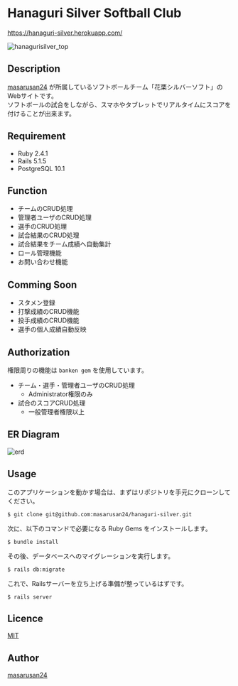 Hanaguri Silver Softball Club
====
https://hanaguri-silver.herokuapp.com/

![hanagurisilver_top](https://user-images.githubusercontent.com/17737460/38777285-5bd9a650-40e0-11e8-986e-a84c887a8bb7.png)

## Description
[masarusan24](https://github.com/masarusan24) が所属しているソフトボールチーム「花栗シルバーソフト」のWebサイトです。  
ソフトボールの試合をしながら、スマホやタブレットでリアルタイムにスコアを付けることが出来ます。

## Requirement
- Ruby 2.4.1
- Rails 5.1.5
- PostgreSQL 10.1

## Function
- チームのCRUD処理
- 管理者ユーザのCRUD処理
- 選手のCRUD処理
- 試合結果のCRUD処理
- 試合結果をチーム成績へ自動集計
- ロール管理機能
- お問い合わせ機能

## Comming Soon
- スタメン登録
- 打撃成績のCRUD機能
- 投手成績のCRUD機能
- 選手の個人成績自動反映

## Authorization
権限周りの機能は ```banken gem``` を使用しています。
- チーム・選手・管理者ユーザのCRUD処理
  - Administrator権限のみ
- 試合のスコアCRUD処理
  - 一般管理者権限以上

## ER Diagram
![erd](https://user-images.githubusercontent.com/17737460/38798256-0e84636a-419c-11e8-9cfd-2304b0c18cd5.png)

## Usage
このアプリケーションを動かす場合は、まずはリポジトリを手元にクローンしてください。

```
$ git clone git@github.com:masarusan24/hanaguri-silver.git
```

次に、以下のコマンドで必要になる Ruby Gems をインストールします。

```
$ bundle install
```

その後、データベースへのマイグレーションを実行します。

```
$ rails db:migrate
```

これで、Railsサーバーを立ち上げる準備が整っているはずです。

```
$ rails server
```

## Licence

[MIT](https://github.com/tcnksm/tool/blob/master/LICENCE)

## Author

[masarusan24](https://github.com/masarusan24)
